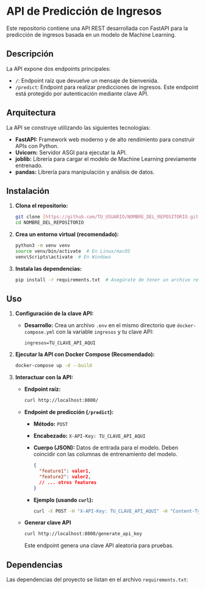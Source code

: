 # API de Predicción de Ingresos

Este repositorio contiene una API REST desarrollada con FastAPI para la predicción de ingresos basada en un modelo de Machine Learning.

## Descripción

La API expone dos endpoints principales:

*   `/`:  Endpoint raíz que devuelve un mensaje de bienvenida.
*   `/predict`: Endpoint para realizar predicciones de ingresos.  Este endpoint está protegido por autenticación mediante clave API.

## Arquitectura

La API se construye utilizando las siguientes tecnologías:

*   **FastAPI:** Framework web moderno y de alto rendimiento para construir APIs con Python.
*   **Uvicorn:** Servidor ASGI para ejecutar la API.
*   **joblib:** Librería para cargar el modelo de Machine Learning previamente entrenado.
*   **pandas:** Librería para manipulación y análisis de datos.

## Instalación

1.  **Clona el repositorio:**

    ```bash
    git clone [https://github.com/TU_USUARIO/NOMBRE_DEL_REPOSITORIO.git](https://www.google.com/search?q=https://github.com/TU_USUARIO/NOMBRE_DEL_REPOSITORIO.git)  # Reemplaza con tu URL
    cd NOMBRE_DEL_REPOSITORIO
    ```

2.  **Crea un entorno virtual (recomendado):**

    ```bash
    python3 -m venv venv
    source venv/bin/activate  # En Linux/macOS
    venv\Scripts\activate  # En Windows
    ```

3.  **Instala las dependencias:**

    ```bash
    pip install -r requirements.txt  # Asegúrate de tener un archivo requirements.txt con las dependencias
    ```

## Uso

1.  **Configuración de la clave API:**

    *   **Desarrollo:** Crea un archivo `.env` en el mismo directorio que `docker-compose.yml` con la variable `ingresos` y tu clave API:

        ```
        ingresos=TU_CLAVE_API_AQUI
        ```

2.  **Ejecutar la API con Docker Compose (Recomendado):**

    ```bash
    docker-compose up -d --build
    ```

3.  **Interactuar con la API:**

    *   **Endpoint raíz:**

        ```bash
        curl http://localhost:8000/
        ```

    *   **Endpoint de predicción (`/predict`):**

        *   **Método:** `POST`
        *   **Encabezado:** `X-API-Key: TU_CLAVE_API_AQUI`
        *   **Cuerpo (JSON):**  Datos de entrada para el modelo.  Deben coincidir con las columnas de entrenamiento del modelo.

            ```json
            {
              "feature1": valor1,
              "feature2": valor2,
              // ... otros features
            }
            ```

        *   **Ejemplo (usando `curl`):**

            ```bash
            curl -X POST -H "X-API-Key: TU_CLAVE_API_AQUI" -H "Content-Type: application/json" -d '{ "feature1": valor1, "feature2": valor2, ... }' http://localhost:8000/predict
            ```

    *   **Generar clave API**

        ```bash
        curl http://localhost:8000/generate_api_key
        ```

        Este endpoint genera una clave API aleatoria para pruebas. 

## Dependencias

Las dependencias del proyecto se listan en el archivo `requirements.txt`: